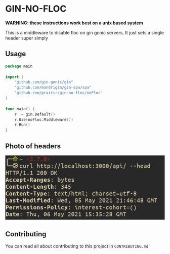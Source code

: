 # GIN-NO-FLOC

**WARNING: these instructions work best on a unix based system**

This is a middleware to disable floc on gin gonic servers. It just sets a single header super simply

## Usage

``` go
package main

import (
    "github.com/gin-gonic/gin"
    "github.com/mandrigin/gin-spa/spa"
    "github.com/prairir/gin-no-floc/noFloc"
)

func main() {
	r := gin.Default()
    r.Use(noFloc.Middleware())
	r.Run()
}
```

## Photo of headers

![photo of headers](headers.png)

## Contributing
You can read all about contributing to this project in `CONTRIBUTING.md`
